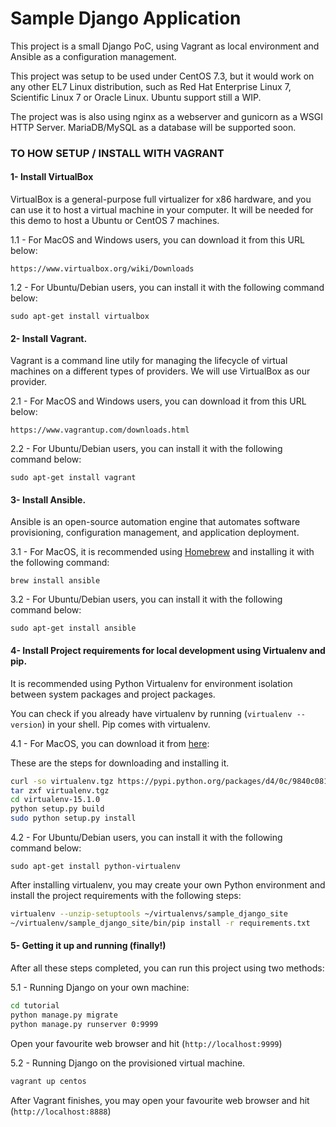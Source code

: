 # Sample Django Application

This project is a small Django PoC, using Vagrant as local environment and Ansible as a configuration management.

This project was setup to be used under CentOS 7.3, but it would work on any other EL7 Linux distribution, such as Red Hat Enterprise Linux 7, Scientific Linux 7 or Oracle Linux. Ubuntu support still a WIP.

The project was is also using nginx as a webserver and gunicorn as a WSGI HTTP Server. MariaDB/MySQL as a database will be supported soon.

### TO HOW SETUP / INSTALL WITH VAGRANT

#### 1- Install VirtualBox

VirtualBox is a general-purpose full virtualizer for x86 hardware, and you can use it to host a virtual machine in your computer. It will be needed for this demo to host a Ubuntu or CentOS 7 machines.

1.1 - For MacOS and Windows users, you can download it from this URL below:

    https://www.virtualbox.org/wiki/Downloads

1.2 - For Ubuntu/Debian users, you can install it with the following command below:

    sudo apt-get install virtualbox

#### 2- Install Vagrant.

Vagrant is a command line utily for managing the lifecycle of virtual machines on a different types of providers. We will use VirtualBox as our provider.

2.1 - For MacOS and Windows users, you can download it from this URL below:

    https://www.vagrantup.com/downloads.html

2.2 - For Ubuntu/Debian users, you can install it with the following command below:

    sudo apt-get install vagrant

#### 3- Install Ansible.

Ansible is an open-source automation engine that automates software provisioning, configuration management, and application deployment.


3.1 - For MacOS, it is recommended using [Homebrew](https://brew.sh/) and installing it with the following command:

    brew install ansible

3.2 - For Ubuntu/Debian users, you can install it with the following command below:

    sudo apt-get install ansible

#### 4- Install Project requirements for local development using Virtualenv and pip.

It is recommended using Python Virtualenv for environment isolation between system packages and project packages.

You can check if you already have virtualenv by running (```virtualenv --version```) in your shell. Pip comes with virtualenv.

4.1 - For MacOS, you can download it from [here](https://pypi.python.org/pypi/virtualenv):

These are the steps for downloading and installing it.
```bash 
curl -so virtualenv.tgz https://pypi.python.org/packages/d4/0c/9840c08189e030873387a73b90ada981885010dd9aea134d6de30cd24cb8/virtualenv-15.1.0.tar.gz#md5=44e19f4134906fe2d75124427dc9b716 
tar zxf virtualenv.tgz 
cd virtualenv-15.1.0
python setup.py build 
sudo python setup.py install
``` 

4.2 - For Ubuntu/Debian users, you can install it with the following command below:<BR>

    sudo apt-get install python-virtualenv

After installing virtualenv, you may create your own Python environment and install the project requirements with the following steps:

```bash
virtualenv --unzip-setuptools ~/virtualenvs/sample_django_site
~/virtualenv/sample_django_site/bin/pip install -r requirements.txt
```

#### 5- Getting it up and running (finally!)

After all these steps completed, you can run this project using two methods:

5.1 - Running Django on your own machine:

```bash
cd tutorial
python manage.py migrate
python manage.py runserver 0:9999
```

Open your favourite web browser and hit (```http://localhost:9999```)

5.2 - Running Django on the provisioned virtual machine.

```bash
vagrant up centos
```

After Vagrant finishes, you may open your favourite web browser and hit (```http://localhost:8888```)
